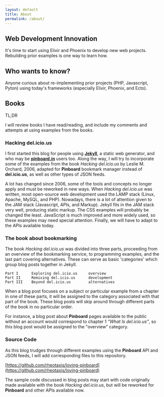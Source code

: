 ```yaml
---
layout: default
title: About
permalink: /about/
---
```

## Web Development Innovation ##

It's time to start using Elixir and Phoenix to develop new web projects. Rebuilding prior examples is one way to learn how.

## Who wants to know? ##

Anyone curious about re-implementing prior projects (PHP, Javascript, Pyton) using today's frameworks (especially Elixir, Phoenix, and Ecto).

## Books ##

TL;DR

I will review books I have read/reading, and include my comments and attempts at using examples from the books.

### Hacking del.icio.us ###

I first started this blog for people using **[Jekyll](https://jekyllrb.com/)**,
a static web generator, and who may be
**[pinboard.in](https://pinboard.in)** users too.
Along the way, I will try to incorporate some
of the examples from the book *Hacking del.icio.us* by Leslie M. Orchard, 2006,
adapted for **Pinboard** bookmark manager instead of **del.icio.us**,
as well as other types of JSON feeds.

A lot has changed since 2006, some of the tools and
concepts no longer apply and must be reworked in new ways.
When *Hacking del.icio.us*
was written, most open-source web development used the LAMP stack
(Linux, Apache, MySQL, and PHP).
Nowadays, there is a lot of attention
given to the JAM stack (Javascript, APIs, and Markup).
Jekyll fits in the JAM stack very well, producing static markup.
The CSS examples will probably be changed the least.
JavaScript is much improved and more widely used, so these examples may need
special attention.
Finally, we will have to adapt to the APIs available today.

### The book about bookmarking ###

The book *Hacking del.icio.us* was divided into three parts, proceeding
from an overview of the bookmarking service, to programming examples,
and the last part covering alternatives. These can serve as basic 'categories'
which group blog posts together in Jekyll.

	Part I 		Exploring del.icio.us     overview		  
	Part II 	Remixing del.icio.us      development		
	Part III 	Beyond del.icio.us        alternatives 	

When a blog post focuses on a subject or particular example from a chapter
in one of these parts, it will be assigned to the category associated with
that part of the book.
These blog posts will skip around through different parts of the book in no
particular order.

For instance, a blog post about **Pinboard** pages available to the public
without an account would correspond to chapter 1 *"What Is del.icio.us"*, so
this blog post would be assigned to the "overview" category.

### Source Code ###

As this blog trudges through different examples using the **Pinboard** API and JSON feeds, I will add corresponding files to this repository.

  [https://github.com/rheotaxis/loving-pinboard](https://github.com/rheotaxis/loving-pinboard)

The sample code discussed in blog posts
may start with code originally made available with the book *Hacking del.icio.us*,
but will be reworked for **Pinboard** and other APIs available now.
